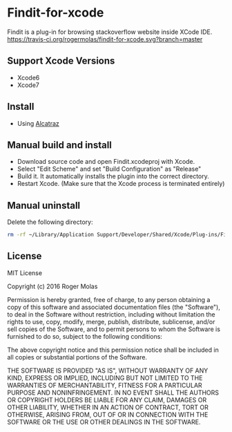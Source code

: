 # Findit-for-xcode
  Findit is a plug-in for browsing stackoverflow website inside XCode IDE.
  https://travis-ci.org/rogermolas/findit-for-xcode.svg?branch=master

## Support Xcode Versions
  - Xcode6
  - Xcode7

## Install
  - Using [Alcatraz](https://github.com/alcatraz/Alcatraz)

## Manual build and install
  - Download source code and open Findit.xcodeproj with Xcode.
  - Select "Edit Scheme" and set "Build Configuration" as "Release"
  - Build it. It automatically installs the plugin into the correct directory.
  - Restart Xcode. (Make sure that the Xcode process is terminated entirely)

## Manual uninstall 
  Delete the following directory:
  ```bash
  rm -rf ~/Library/Application Support/Developer/Shared/Xcode/Plug-ins/FindIt.xcplugin
  ```
## License

MIT License

Copyright (c) 2016 Roger Molas

Permission is hereby granted, free of charge, to any person obtaining a copy
of this software and associated documentation files (the "Software"), to deal
in the Software without restriction, including without limitation the rights
to use, copy, modify, merge, publish, distribute, sublicense, and/or sell
copies of the Software, and to permit persons to whom the Software is
furnished to do so, subject to the following conditions:

The above copyright notice and this permission notice shall be included in all
copies or substantial portions of the Software.

THE SOFTWARE IS PROVIDED "AS IS", WITHOUT WARRANTY OF ANY KIND, EXPRESS OR
IMPLIED, INCLUDING BUT NOT LIMITED TO THE WARRANTIES OF MERCHANTABILITY,
FITNESS FOR A PARTICULAR PURPOSE AND NONINFRINGEMENT. IN NO EVENT SHALL THE
AUTHORS OR COPYRIGHT HOLDERS BE LIABLE FOR ANY CLAIM, DAMAGES OR OTHER
LIABILITY, WHETHER IN AN ACTION OF CONTRACT, TORT OR OTHERWISE, ARISING FROM,
OUT OF OR IN CONNECTION WITH THE SOFTWARE OR THE USE OR OTHER DEALINGS IN THE
SOFTWARE.